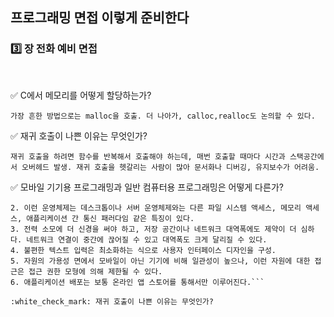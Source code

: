 ## 프로그래밍 면접 이렇게 준비한다

### :three: 장 전화 예비 면접

<br>

:white_check_mark: C에서 메모리를 어떻게 할당하는가?

```가장 흔한 방법으로는 malloc을 호출. 더 나아가, calloc,realloc도 논의할 수 있다.```

:white_check_mark: 재귀 호출이 나쁜 이유는 무엇인가?

```재귀 호출을 하려면 함수를 반복해서 호출해야 하는데, 매번 호출할 때마다 시간과 스택공간에서 오버헤드 발생. 재귀 호출을 헷갈리는 사람이 많아 문서화나 디버깅, 유지보수가 어려움.```

:white_check_mark: 모바일 기기용 프로그래밍과 일반 컴퓨터용 프로그래밍은 어떻게 다른가?

```1. 모바일 기기는 보통 안드로이드나 ios처럼 모바일용으로 특화된 운영체제를 사용한다.
2. 이런 운영체제는 데스크톱이나 서버 운영체제와는 다른 파일 시스템 액세스, 메모리 액세스, 애플리케이션 간 통신 패러다임 같은 특징이 있다.
3. 전력 소모에 더 신경을 써야 하고, 저장 공간이나 네트워크 대역폭에도 제약이 더 심하다. 네트워크 연결이 중간에 끊어질 수 있고 대역폭도 크게 달리질 수 있다.
4. 불편한 텍스트 입력은 최소화하는 식으로 사용자 인터페이스 디자인을 구성.
5. 자원의 가용성 면에서 모바일이 아닌 기기에 비해 일관성이 높으나, 이런 자원에 대한 접근은 접근 권한 모형에 의해 제한될 수 있다.
6. 애플리케이션 배포는 보통 온라인 앱 스토어를 통해서만 이루어진다.```

:white_check_mark: 재귀 호출이 나쁜 이유는 무엇인가?


